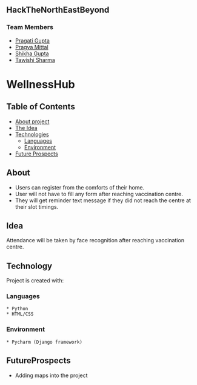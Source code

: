 ## HackTheNorthEastBeyond
### Team Members 
* [Pragati Gupta](https://github.com/pragatig746)
* [Pragya Mittal](https://github.com/pragyamittal0)
* [Shikha Gupta](https://github.com/Shikha291)
* [Tawishi Sharma](https://github.com/Tawishi)
# WellnessHub
## Table of Contents
* [About project](#About)
* [The Idea](#Idea)
* [Technologies](#Technology)
   * [Languages](#language)
   * [Environment](#environment)
* [Future Prospects](#FutureProspects)
## About
 * Users can register from the comforts of their home.
 * User will not have to fill any form after reaching vaccination centre.
 * They will get reminder text message if they did not reach the centre at their slot timings.
## Idea
 Attendance will be taken by face recognition after reaching vaccination centre.
## Technology
 Project is created with:
 ### Languages
    * Python
    * HTML/CSS
 ### Environment
    * Pycharm (Django framework)
## FutureProspects
 * Adding maps into the project
